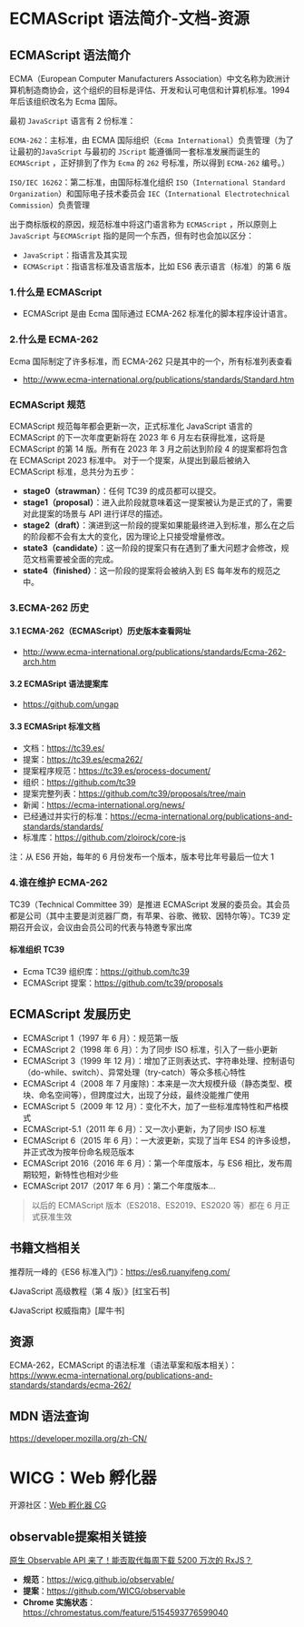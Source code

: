 # ECMAScript 语法简介-文档-资源

## ECMAScript 语法简介

ECMA（European Computer Manufacturers Association）中文名称为欧洲计算机制造商协会，这个组织的目标是评估、开发和认可电信和计算机标准。1994 年后该组织改名为 Ecma 国际。

最初 `JavaScript` 语言有 2 份标准：

`ECMA-262`：主标准，由 ECMA 国际组织（`Ecma International`）负责管理（为了让最初的`JavaScript` 与最初的 `JScript` 能遵循同一套标准发展而诞生的 `ECMAScript` ，正好排到了作为 `Ecma` 的 `262` 号标准，所以得到 `ECMA-262` 编号。）

`ISO/IEC 16262`：第二标准，由国际标准化组织 `ISO`（`International Standard Organization`）和国际电子技术委员会 `IEC`（`International Electrotechnical Commission`）负责管理

出于商标版权的原因，规范标准中将这门语言称为 `ECMAScript` ，所以原则上 `JavaScript` 与`ECMAScript` 指的是同一个东西，但有时也会加以区分：

- `JavaScript`：指语言及其实现
- `ECMAScript`：指语言标准及语言版本，比如 ES6 表示语言（标准）的第 6 版

### 1.什么是 ECMAScript

- ECMAScript 是由 Ecma 国际通过 ECMA-262 标准化的脚本程序设计语言。

### 2.什么是 ECMA-262

Ecma 国际制定了许多标准，而 ECMA-262 只是其中的一个，所有标准列表查看

- <http://www.ecma-international.org/publications/standards/Standard.htm>

### ECMAScript 规范

ECMAScript 规范每年都会更新一次，正式标准化 JavaScript 语言的 ECMAScript 的下一次年度更新将在 2023 年 6 月左右获得批准，这将是 ECMAScript 的第 14 版。所有在 2023 年 3 月之前达到阶段 4 的提案都将包含在 ECMAScript 2023 标准中。 对于一个提案，从提出到最后被纳入 ECMAScript 标准，总共分为五步：

- **stage0（strawman）**：任何 TC39 的成员都可以提交。
- **stage1（proposal）**：进入此阶段就意味着这一提案被认为是正式的了，需要对此提案的场景与 API 进行详尽的描述。
- **stage2（draft）**：演进到这一阶段的提案如果能最终进入到标准，那么在之后的阶段都不会有太大的变化，因为理论上只接受增量修改。
- **state3（candidate）**：这一阶段的提案只有在遇到了重大问题才会修改，规范文档需要被全面的完成。
- **state4（finished）**：这一阶段的提案将会被纳入到 ES 每年发布的规范之中。

### 3.ECMA-262 历史

#### 3.1 ECMA-262（ECMAScript）历史版本查看网址

- <http://www.ecma-international.org/publications/standards/Ecma-262-arch.htm>

#### 3.2 ECMASript 语法提案库

- <https://github.com/ungap>

#### 3.3 ECMASript 标准文档

- 文档：https://tc39.es/
- 提案：<https://tc39.es/ecma262/>
- 提案程序规范：https://tc39.es/process-document/
- 组织：https://github.com/tc39
- 提案完整列表：https://github.com/tc39/proposals/tree/main
- 新闻：https://ecma-international.org/news/
- 已经通过并实行的标准：https://ecma-international.org/publications-and-standards/standards/
- 标准库：https://github.com/zloirock/core-js

注：从 ES6 开始，每年的 6 月份发布一个版本，版本号比年号最后一位大 1

### 4.谁在维护 ECMA-262

TC39（Technical Committee 39）是推进 ECMAScript 发展的委员会。其会员都是公司（其中主要是浏览器厂商，有苹果、谷歌、微软、因特尔等）。TC39 定期召开会议，会议由会员公司的代表与特邀专家出席

#### 标准组织 TC39

- Ecma TC39 组织库：<https://github.com/tc39>
- ECMAScript 提案：<https://github.com/tc39/proposals>

## ECMAScript 发展历史

- ECMAScript 1（1997 年 6 月）：规范第一版
- ECMAScript 2（1998 年 6 月）：为了同步 ISO 标准，引入了一些小更新
- ECMAScript 3（1999 年 12 月）：增加了正则表达式、字符串处理、控制语句（do-while、switch）、异常处理（try-catch）等众多核心特性
- ECMAScript 4（2008 年 7 月废除)：本来是一次大规模升级（静态类型、模块、命名空间等），但跨度过大，出现了分歧，最终没能推广使用
- ECMAScript 5（2009 年 12 月）：变化不大，加了一些标准库特性和严格模式
- ECMAScript-5.1（2011 年 6 月）：又一次小更新，为了同步 ISO 标准
- ECMAScript 6（2015 年 6 月）：一大波更新，实现了当年 ES4 的许多设想，并正式改为按年份命名规范版本
- ECMAScript 2016（2016 年 6 月）：第一个年度版本，与 ES6 相比，发布周期较短，新特性也相对少些
- ECMAScript 2017（2017 年 6 月）：第二个年度版本...

> 以后的 ECMAScript 版本（ES2018、ES2019、ES2020 等）都在 6 月正式获准生效

## 书籍文档相关

推荐阮一峰的《ES6 标准入门》：<https://es6.ruanyifeng.com/>

《JavaScript 高级教程（第 4 版）》[红宝石书]

《JavaScript 权威指南》[犀牛书]

## 资源

ECMA-262，ECMAScript 的语法标准（语法草案和版本相关）：<https://www.ecma-international.org/publications-and-standards/standards/ecma-262/>

## MDN 语法查询

<https://developer.mozilla.org/zh-CN/>



# WICG：Web 孵化器

开源社区：[Web 孵化器 CG](https://github.com/WICG)

## observable提案相关链接

[原生 Observable API 来了！能否取代每周下载 5200 万次的 RxJS？](https://mp.weixin.qq.com/s/gtTFPz4zARloKG5MqxRIGQ)

- **规范**：https://wicg.github.io/observable/
- **提案**：https://github.com/WICG/observable
- **Chrome 实施状态**：https://chromestatus.com/feature/5154593776599040
